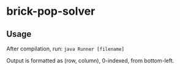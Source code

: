 # brick-pop-solver

## Usage
After compilation, run:
`java Runner [filename]`

Output is formatted as (row, column), 0-indexed, from bottom-left.